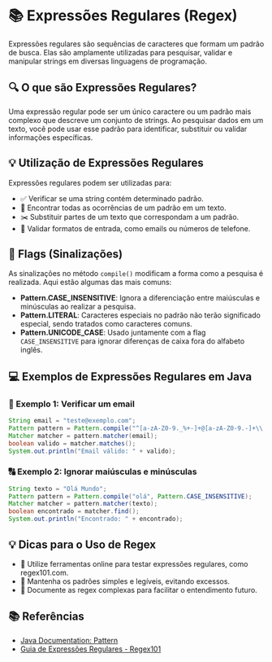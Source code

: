 # 📚 Expressões Regulares (Regex)

Expressões regulares são sequências de caracteres que formam um padrão de busca. Elas são amplamente utilizadas para pesquisar, validar e manipular strings em diversas linguagens de programação.

## 🔍 O que são Expressões Regulares?

Uma expressão regular pode ser um único caractere ou um padrão mais complexo que descreve um conjunto de strings. Ao pesquisar dados em um texto, você pode usar esse padrão para identificar, substituir ou validar informações específicas.

## 💡 Utilização de Expressões Regulares

Expressões regulares podem ser utilizadas para:

* ✅ Verificar se uma string contém determinado padrão.
* 🔄 Encontrar todas as ocorrências de um padrão em um texto.
* ✂️ Substituir partes de um texto que correspondam a um padrão.
* 📝 Validar formatos de entrada, como emails ou números de telefone.

## 🚩 Flags (Sinalizações)

As sinalizações no método `compile()` modificam a forma como a pesquisa é realizada. Aqui estão algumas das mais comuns:

* **Pattern.CASE\_INSENSITIVE**: Ignora a diferenciação entre maiúsculas e minúsculas ao realizar a pesquisa.
* **Pattern.LITERAL**: Caracteres especiais no padrão não terão significado especial, sendo tratados como caracteres comuns.
* **Pattern.UNICODE\_CASE**: Usado juntamente com a flag `CASE_INSENSITIVE` para ignorar diferenças de caixa fora do alfabeto inglês.

## 💻 Exemplos de Expressões Regulares em Java

### 📧 Exemplo 1: Verificar um email

```java
String email = "teste@exemplo.com";
Pattern pattern = Pattern.compile("^[a-zA-Z0-9._%+-]+@[a-zA-Z0-9.-]+\\.[a-zA-Z]{2,}$");
Matcher matcher = pattern.matcher(email);
boolean valido = matcher.matches();
System.out.println("Email válido: " + valido);
```

### 🔠 Exemplo 2: Ignorar maiúsculas e minúsculas

```java
String texto = "Olá Mundo";
Pattern pattern = Pattern.compile("olá", Pattern.CASE_INSENSITIVE);
Matcher matcher = pattern.matcher(texto);
boolean encontrado = matcher.find();
System.out.println("Encontrado: " + encontrado);
```

## 💡 Dicas para o Uso de Regex

* 🧰 Utilize ferramentas online para testar expressões regulares, como regex101.com.
* 📝 Mantenha os padrões simples e legíveis, evitando excessos.
* 📑 Documente as regex complexas para facilitar o entendimento futuro.

## 📚 Referências

* [Java Documentation: Pattern](https://docs.oracle.com/javase/8/docs/api/java/util/regex/Pattern.html)
* [Guia de Expressões Regulares - Regex101](https://regex101.com)